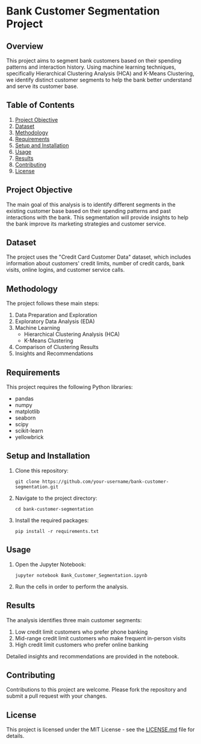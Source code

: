 # Bank Customer Segmentation Project

## Overview
This project aims to segment bank customers based on their spending patterns and interaction history. Using machine learning techniques, specifically Hierarchical Clustering Analysis (HCA) and K-Means Clustering, we identify distinct customer segments to help the bank better understand and serve its customer base.

## Table of Contents
1. [Project Objective](#project-objective)
2. [Dataset](#dataset)
3. [Methodology](#methodology)
4. [Requirements](#requirements)
5. [Setup and Installation](#setup-and-installation)
6. [Usage](#usage)
7. [Results](#results)
8. [Contributing](#contributing)
9. [License](#license)

## Project Objective
The main goal of this analysis is to identify different segments in the existing customer base based on their spending patterns and past interactions with the bank. This segmentation will provide insights to help the bank improve its marketing strategies and customer service.

## Dataset
The project uses the "Credit Card Customer Data" dataset, which includes information about customers' credit limits, number of credit cards, bank visits, online logins, and customer service calls.

## Methodology
The project follows these main steps:
1. Data Preparation and Exploration
2. Exploratory Data Analysis (EDA)
3. Machine Learning
   - Hierarchical Clustering Analysis (HCA)
   - K-Means Clustering
4. Comparison of Clustering Results
5. Insights and Recommendations

## Requirements
This project requires the following Python libraries:
- pandas
- numpy
- matplotlib
- seaborn
- scipy
- scikit-learn
- yellowbrick

## Setup and Installation
1. Clone this repository:
   ```
   git clone https://github.com/your-username/bank-customer-segmentation.git
   ```
2. Navigate to the project directory:
   ```
   cd bank-customer-segmentation
   ```
3. Install the required packages:
   ```
   pip install -r requirements.txt
   ```

## Usage
1. Open the Jupyter Notebook:
   ```
   jupyter notebook Bank_Customer_Segmentation.ipynb
   ```
2. Run the cells in order to perform the analysis.

## Results
The analysis identifies three main customer segments:
1. Low credit limit customers who prefer phone banking
2. Mid-range credit limit customers who make frequent in-person visits
3. High credit limit customers who prefer online banking

Detailed insights and recommendations are provided in the notebook.

## Contributing
Contributions to this project are welcome. Please fork the repository and submit a pull request with your changes.

## License
This project is licensed under the MIT License - see the [LICENSE.md](LICENSE.md) file for details.